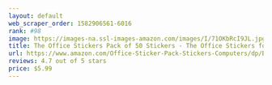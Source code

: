 ```yaml
---
layout: default 
﻿web_scraper_order: 1582906561-6016
rank: #98
image: https://images-na.ssl-images-amazon.com/images/I/71OKbRcI9JL.jpg
title: The Office Stickers Pack of 50 Stickers - The Office Stickers for Laptops, The Office Laptop Stickers,…
url: https://www.amazon.com/Office-Sticker-Pack-Stickers-Computers/dp/B07VFHGR8V/ref=zg_mw_electronics_98?_encoding=UTF8&psc=1&refRID=ZHM6Y8WS5P854PNNCX7R
reviews: 4.7 out of 5 stars
price: $5.99 
---
```

